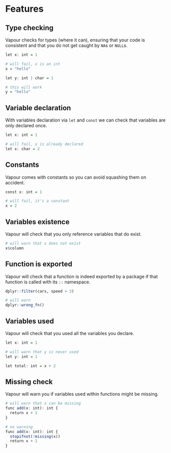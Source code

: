 # Features

## Type checking

Vapour checks for types (where it can), ensuring that your code is consistent
and that you do not get caught by `NA`s or `NULL`s.

```r
let x: int = 1

# will fail, x is an int
x = "hello"

let y: int | char = 1

# this will work
y = "hello"
```

## Variable declaration

With variables declaration via `let` and `const` we can check
that variables are only declared once.

```r
let x: int = 1

# will fail, x is already declared
let x: char = 2
```

## Constants

Vapour comes with constants so you can avoid squashing them on accident.

```r
const x: int = 1

# will fail, it's a constant
x = 2
```
## Variables existence

Vapour will check that you only reference variables that do exist.

```r
# will warn that x does not exist
x$column
```

## Function is exported

Vapour will check that a function is indeed exported by a package
if that function is called with its `::` namespace.

```r
dplyr::filter(cars, speed > 3)

# will warn
dplyr::wrong_fn()
```

## Variables used

Vapour will check that you used all the variables you declare.

```r
let x: int = 1

# will warn that y is never used
let y: int = 1

let total: int = x + 2
```

## Missing check

Vapour will warn you if variables used within functions might be missing.

```r
# will warn that x can be missing
func add(x: int): int {
  return x + 1
}

# no warning
func add(x: int): int {
  stopifnot(!missing(x))
  return x + 1
}
```

